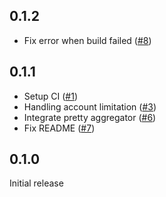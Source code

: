 ## 0.1.2

- Fix error when build failed ([#8](https://github.com/wata727/drunker/pull/8))

## 0.1.1

- Setup CI ([#1](https://github.com/wata727/drunker/pull/1))
- Handling account limitation ([#3](https://github.com/wata727/drunker/pull/3))
- Integrate pretty aggregator ([#6](https://github.com/wata727/drunker/pull/6))
- Fix README ([#7](https://github.com/wata727/drunker/pull/7))

## 0.1.0

Initial release